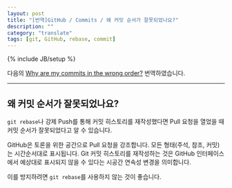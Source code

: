```yaml
---
layout: post
title: "[번역]GitHub / Commits / 왜 커밋 순서가 잘못되었나요?"
description: ""
category: "translate"
tags: [git, GitHub, rebase, commit]
---
```

{% include JB/setup %}

다음의 [Why are my commits in the wrong order?](https://help.github.com/articles/why-are-my-commits-in-the-wrong-order) 번역하였습니다.

---

## 왜 커밋 순서가 잘못되었나요?

`git rebase`나 강제 Push를 통해 커밋 히스토리를 재작성했다면 Pull 요청을 열었을 때 커밋 순서가 잘못되었다고 알 수 있습니다.

GitHub은 토론을 위한 공간으로 Pull 요청을 강조합니다. 모든 형태(주석, 참조, 커밋)는 시간순서대로 표시됩니다. Git 커밋 히스토리를 재작성하는 것은 GitHub 인터페이스에서 예상대로 표시되지 않을 수 있다는 시공간 연속성 변경을 의미합니다.

이를 방지하려면 `git rebase`를 사용하지 않는 것이 좋습니다.
